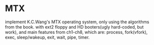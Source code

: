 # MTX
implement K.C.Wang's MTX operating system, only using the algorithms from the book.
with ext2 floppy and HD booters(ugly hard-coded, but work),
and main features from ch1-ch8, which are:
process, fork(vfork), exec, sleep/wakeup, exit, wait, pipe, timer.
